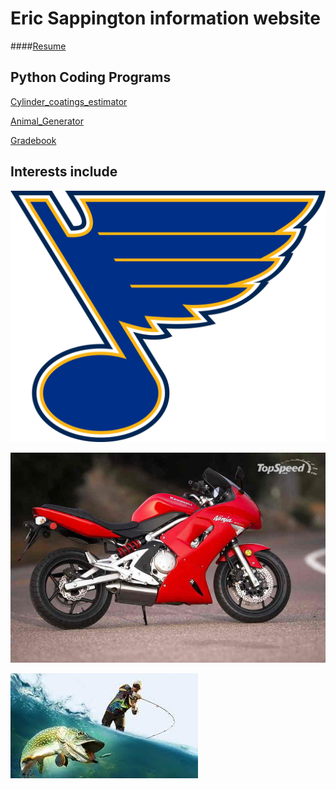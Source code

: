 # Eric Sappington information website
####[Resume](https://github.com/esappington/Resume/blob/main/FullResume)

## Python Coding Programs
[Cylinder_coatings_estimator](https://github.com/esappington/Resume/blob/b0026deee2efe7af8fcb77f58b842d866967e5d9/cylinder_coatings_estimator.py)

[Animal_Generator](https://github.com/esappington/Resume/blob/b0026deee2efe7af8fcb77f58b842d866967e5d9/animalGenerator.py)

[Gradebook](https://github.com/esappington/Resume/blob/df8060713436949982b614d7da2f96223b8008d0/gradebook.py)

## Interests include
![Blues for the win](https://github.com/esappington/Resume/blob/main/1200px-St._Louis_Blues_logo.svg.png)

![My Ninja 650R before the roadrash](https://github.com/esappington/Resume/blob/main/2007-kawasaki-ninja-650r-19_800x0w.jpg)

![fishing](https://github.com/esappington/Resume/blob/main/fishing%20(1).jfif)
